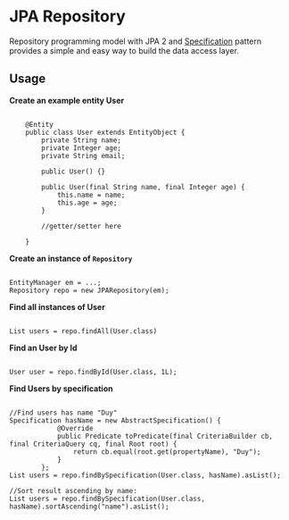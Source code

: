 JPA Repository
==============

Repository programming model with JPA 2 and [Specification](http://en.wikipedia.org/wiki/Specification_pattern) pattern provides a simple and easy way to build the data access layer.

Usage
-----------

**Create an example entity User**

<pre><code>
    @Entity
    public class User extends EntityObject<Long> {
    	private String name;
    	private Integer age;
    	private String email;
    
    	public User() {}
    
    	public User(final String name, final Integer age) {
    		this.name = name;
    		this.age = age;
    	}

        //getter/setter here
    
    }
</code></pre>

**Create an instance of <code>Repository</code>**
<pre><code>
EntityManager em = ...;
Repository repo = new JPARepository(em);
</code></pre>
**Find all instances of User**

<code>
List<User> users = repo.findAll(User.class)
</code>
	
**Find an User by Id**

<code>
User user = repo.findById(User.class, 1L);
</code>

**Find Users by specification**
<pre><code>
//Find users has name "Duy"
Specification<User> hasName = new AbstractSpecification<User>() {
			@Override
			public Predicate toPredicate(final CriteriaBuilder cb, final CriteriaQuery<?> cq, final Root<T> root) {
				return cb.equal(root.get(propertyName), "Duy");
			}
		}; 		
List<User> users = repo.findBySpecification(User.class, hasName).asList();

//Sort result ascending by name:
List<User> users = repo.findBySpecification(User.class, hasName).sortAscending("name").asList();
</code></pre>
